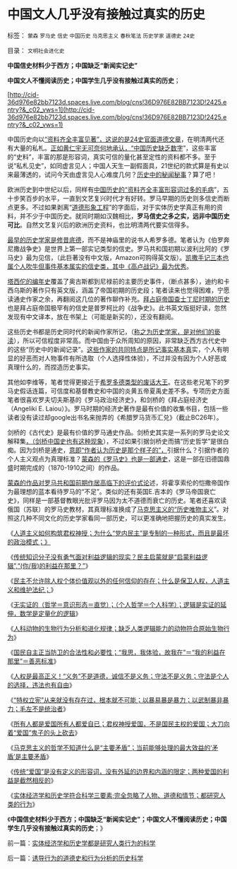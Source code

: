 # 中国文人几乎没有接触过真实的历史

标签： `蒙森` `罗马史` `信史` `中国历史` `马克思主义` `春秋笔法` `历史学家` `道德史` `24史` 

目录： `文明社会进化史`

**中国信史材料少于西方；中国缺乏“新闻实记史”**

**中国文人不懂阅读历史；中国学生几乎没有接触过真实的历史**；

[http://cid-36d976e82bb7123d.spaces.live.com/blog/cns!36D976E82BB7123D!2425.entry?&_c02_vws=1](http://cid-36d976e82bb7123d.spaces.live.com/blog/cns!36D976E82BB7123D!2425.entry?&_c02_vws=1)

中国历史向以[“资料齐全丰富见著”，这说的是24史官面道德文章](../../../2008/10/25/袁崇焕的是是非非：历史，不是道德素材库.md)，在明清两代还有大量的私札。[正如黄仁宇无可奈何地承认，“中国历史缺乏数字](../../../2009/3/23/黄仁宇的失误：宋明清帝国不是因为缺乏技术而选道德.md)”，这些丰富的“史料”，丰富的那是形容词，真实可信的量化甚至定性的资料都不多。至于说“私札见史”，如同虚言见人；中国人天生一副假面具，21世纪的款式算是有史以来最薄透的，试问今天由虚言见人心难度几何？[历史中的秘闻秘事](../../../2010/4/19/“秘闻秘籍决定论”唯心历史和现实观体现的“国民文化.md)？算了吧！

欧洲历史到中世纪以后，同样有[中国历史的“资料齐全丰富形容词过多的毛病](../../../2010/4/19/进化论和经济学令历史分析成为科学.md)”，五十步笑百步的水平，一直到文艺复兴时代才有好转。罗马早期的历史则多信史而断点更多。不过如果剥离“[道德形象工程](../../../2009/8/22/新闻自由不是史诗也不代表公正.md)”的字面后，对于实体历史学真正有用的资料，并不少于中国历史。就同时期如汉魏相比，**罗马信史之多之实，远非中国历史可比**。自然文艺复兴后的欧洲历史资料，也比明清两代要实信得多。

[最早的历史学家是修昔底德](../../../2010/6/4/道德史观是东西方传统文化的共同之处.md)，而不是神庙里的说书人希罗多德。笔者认为《伯罗奔尼撒战争史》是世界上第一部实记类型的信史。罗马共和国初期以波利比阿的《罗马史》最为见信，（此巨著没有中文版，Amazon可购得英文版）。[凯撒手记三本也属个人吹牛但事件基本属实的信史类，其中《高卢战记》最为优秀](../../../2008/9/7/为什么统一地中海世界是罗马而不是迦太基.md)。

[塔西佗的编年史](../../../2010/10/7/波普尔哲学本身是伪科学;.md)覆盖了奥古斯都到尼禄前的主要历史事件，（断点甚多），迪约和卡西乌斯的著作只有英文版，涵盖了帝国初期的历史段；笔者读来也觉得困难，宁愿读通史作家之余，再翻阅这几位的著作聊作补充。[拜占庭帝国查士丁尼时期的历史](../../../2010/12/17/拜占庭帝国，希腊帝国和色雷斯王国.md)也是拜占庭帝国极罕有的信史是普罗柯比的《战争史》。此书英文版挺好读，忽然发现有中文译本，放在书架上（可能是新买的），还没有翻阅。

这些历史书都是历史同时代的新闻作家所记，（[称之为历史学家，是对他们的亵渎](../../../2010/2/9/中外历史权威只是你我一样的普通人.md)），所以可信程度非常高。而中国由于众所周知的原因，非常缺乏西方古代史中的这些“历史中的新闻记录”。[这些作家的共同特点是所记事实基本真](../../../2010/6/2/历史是什么样学科？“历史学家”的三种类型.md)实，个人有明显的好恶而对人物事件有所选取（个人选择性体验），不过并没有因为个人好恶或真理什么的，而捏造历史事实。

其他如李维等，笔者觉得更接近于[希罗多德类型的废话大王](../../../2010/6/4/道德史观是东西方传统文化的共同之处.md)。在这些老兄笔下的罗马史假话连篇，可信度和基督教史和中国的炎黄五帝夏禹史差不多。专项历史方面笔者很喜欢罗夫切夫斯基的《罗马政治经济史》，和剑桥的《拜占庭经济史（Angeliki
E.
Laiou）》。罗马时期的经济史著作是最有价值的收集书目，包括一些读者没有读过却google出书名来抛弄的《希腊罗马货币汇兑》（截止BC26年）。

剑桥的《古代史》是最有价值的罗马通史作品。剑桥史其实是一系列的罗马史论文解释集[，（剑桥中国史也有这种现象](../../../2010/2/4/历史是个啥玩意？历史权威和资料可信吗？.md)），不过如果引据剑桥史而搞“历史哲学”是很白痴。因为剑桥是通史，[意即“作者认为历史是那个样子的”，](../../../2010/2/5/阅读历史要明白作者背后的利益.md)引据什么？引据作者的个人主义观点为真理标准？[蒙森的《罗马史》也是一部通史](../../../2010/3/14/经济学就是“科学的历史”.md)，这是一部在旧德国鼎盛时期完成的（1870-1910之间）的作品。

[蒙森的作品对罗马共和国前期作居高临下的评价式论](../../../2010/11/25/抛开道德枷锁看历史，抛开信仰看历史.md)述，将霍享索伦的恺撒帝国作为最理想的蓝本看待罗马的“不足”。类似的还有英国E.吉本的《罗马帝国衰亡史》，同样是一部基督教眼光批评罗马因为太不道德而衰亡的历史。笔者还喜欢读俄国（苏联）的罗马史教材，其真理标准换成了[马克思主义的“历史唯物主义](../../../2010/2/4/历史唯物主义的错误和唯心本质.md)”。对照这几种不同文化的历史学家看同一部历史，可以更准确地把握历史的真实发生。



《[人道主义如何构筑君权神授；为什么“党内民主”是专制的一种形式，而且是最坏的政治模式；》](../../../2011/2/1/人道主义如何构筑君权神授？.md)

《[传统知识分子没有勇气面对利益逻辑的现实？民主启蒙就是“启蒙利益逻辑”,“(你/我)的利益在那里？”](../../../2011/2/1/传统知识分子没有勇气面对现实和逻辑的启蒙.md)》

《[民主不允许除人权个体价值观以外的任何信仰的存在；什么是保卫人权，人道主义和维护法纪；](../../../2011/2/1/什么是人权？人道主义？和维护法纪.md)》

《[无实证的（哲学＝意识形态＝直觉）；（个人哲学＝个人科学）；逻辑是实证的延伸，数学是定量化的逻辑](../../../2011/2/3/逻辑是实证的延伸方式，数学是定量化的逻辑.md)》

《[人科动物的生物行为分析和进化规律；缺乏人类逻辑能力的动物符合原始生物行为](../../../2011/2/3/人科动物的生物行为分析和进化规律.md)》

《[国民自主正当防卫的合法性和必要性；“我思，我体验，故我在”＝“我的利益在那里”＝善恶标准](../../../2011/2/6/正当防卫合法性及温驯的林语堂动物.md)》

《[人权是最高正义！“义务”不是道德，诚信不是义务；守法不是义务；守法是个人的选择，违法也有自由](../../../2011/2/6/人权法治的汰恶留善“恶法能除”.md)》

《[“特权立宪”从来就没有存在过，根本就不可能；以暴易暴是暴力；以武制暴非暴力；毛左不是统治者](../../../2011/2/6/以暴易暴是暴力；以武制暴非暴力.md)》

《[所有人都是爱国所有人都爱自已；君权神授爱国，不是国民主权的爱国；大刀向着“爱国”鬼子的头上砍去](../../../2011/2/7/大刀向着鬼子们的头上砍去！.md)》

《[马克思主义的哲学不知道什么是“主要矛盾”；当前能够处理的最大效益的‘矛盾’是主要矛盾](../../../2011/2/7/脑残革命家不明白“主要矛盾”.md)》

《[传统“爱国”是没有定义的形容词，没有外延的边界和内涵的限定；两种爱国的利益是截然相反的](../../../2011/2/7/君权神授的爱国和国民社会的公德.md)》

《[实体经济学和历史学符合科学三要素;完全忽略了人物、道德和情节；都研究人类的行为](../../../2011/2/16/实体经济学和历史学都是研究人类行为的科学.md)》

《**中国信史材料少于西方；中国缺乏“新闻实记史”；中国文人不懂阅读历史；中国学生几乎没有接触过真实的历史**；》

前一篇：[实体经济学和历史学都是研究人类行为的科学](../../../2011/2/16/实体经济学和历史学都是研究人类行为的科学.md)

后一篇：[诱导行为的道德史和行为分析的历史科学](../../../2011/2/16/诱导行为的道德史和行为分析的历史科学.md)